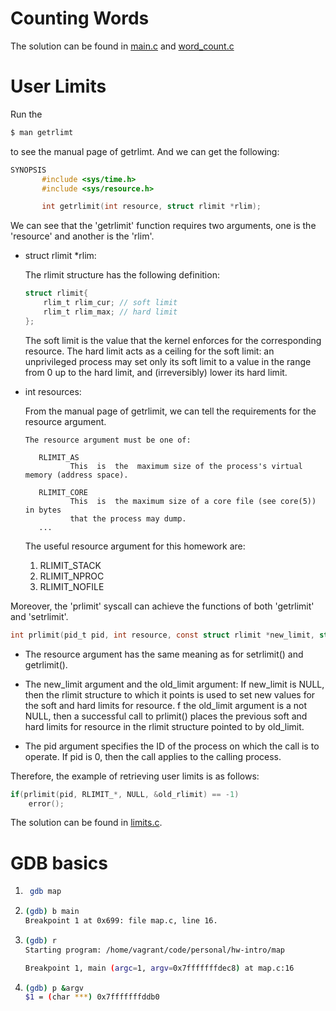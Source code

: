 # Counting Words

The solution can be found in [main.c](./words/main.c) and [word_count.c](./words/word_count.c)

# User Limits 

Run the 

```bash
$ man getrlimt
```

to see the manual page of getrlimt. And we can get the following:

```c
SYNOPSIS
       #include <sys/time.h>
       #include <sys/resource.h>

       int getrlimit(int resource, struct rlimit *rlim);
```

We can see that the 'getrlimit' function requires two arguments, one is the 'resource' and another is the 'rlim'.

* struct rlimit *rlim:

    The rlimit structure has the following definition:

    ```c
    struct rlimit{
        rlim_t rlim_cur; // soft limit
        rlim_t rlim_max; // hard limit
    };
    ```

    The  soft  limit  is  the value that the kernel enforces for the corresponding resource.  The hard limit acts  as  a  ceiling  for  the  soft limit:  an  unprivileged process may set only its soft limit to a value in the range from 0 up to the hard limit, and (irreversibly) lower  its hard   limit.

* int resources:

    From the manual page of getrlimit, we can tell the requirements for the resource argument.

    ```
    The resource argument must be one of:

       RLIMIT_AS
              This  is  the  maximum size of the process's virtual memory (address space). 

       RLIMIT_CORE
              This  is  the maximum size of a core file (see core(5)) in bytes
              that the process may dump.
       ...        
    ```

    The useful resource argument for this homework are:
    1. RLIMIT_STACK
    2. RLIMIT_NPROC
    3. RLIMIT_NOFILE

Moreover, the 'prlimit' syscall can achieve the functions of both 'getrlimit' and 'setrlimit'.

```c
int prlimit(pid_t pid, int resource, const struct rlimit *new_limit, struct rlimit *old_limit);
```

* The resource argument has the same meaning as for setrlimit() and getrlimit().

* The new_limit argument and the old_limit argument: If new_limit is NULL, then the rlimit  structure  to which  it points is used to set new values for the soft and hard limits for resource. f the old_limit argument is a not NULL, then a successful  call to prlimit() places the previous soft and hard limits for resource in the rlimit structure pointed to by old_limit.

* The pid argument specifies the ID of the process on which the  call  is to operate. If pid is 0, then the call applies to the calling process.

Therefore, the example of retrieving user limits is as follows:

```c
if(prlimit(pid, RLIMIT_*, NULL, &old_rlimit) == -1)
    error();
```

The solution can be found in [limits.c](./limits.c).

# GDB basics

1. 
   ```bash
    gdb map
   ```

2. 
    ```bash
    (gdb) b main
    Breakpoint 1 at 0x699: file map.c, line 16.
    ```

3. 
    ```bash
    (gdb) r
    Starting program: /home/vagrant/code/personal/hw-intro/map

    Breakpoint 1, main (argc=1, argv=0x7fffffffdec8) at map.c:16
    ```

4. 
    ```bash
    (gdb) p &argv
    $1 = (char ***) 0x7fffffffddb0
    ```